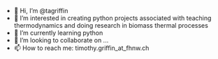 - 👋 Hi, I’m @tagriffin
- 👀 I’m interested in creating python projects associated with teaching thermodynamics and doing research in biomass thermal processes
- 🌱 I’m currently learning python
- 💞️ I’m looking to collaborate on ...
- 📫 How to reach me: timothy.griffin_at_fhnw.ch

<!---
tagriffin/tagriffin is a ✨ special ✨ repository because its `README.md` (this file) appears on your GitHub profile.
You can click the Preview link to take a look at your changes.
--->
